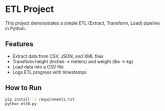 # ETL Project

This project demonstrates a simple ETL (Extract, Transform, Load) pipeline in Python.

## Features
- Extract data from CSV, JSON, and XML files
- Transform height (inches → meters) and weight (lbs → kg)
- Load data into a CSV file
- Logs ETL progress with timestamps

## How to Run
```bash
pip install -r requirements.txt
python etl0.py
